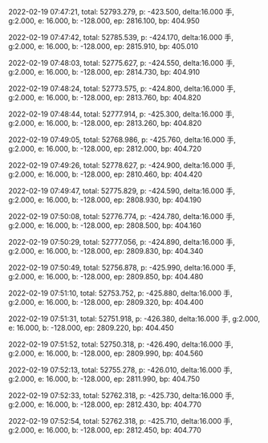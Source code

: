 2022-02-19 07:47:21, total: 52793.279, p: -423.500, delta:16.000 手, g:2.000, e: 16.000, b: -128.000, ep: 2816.100, bp: 404.950

2022-02-19 07:47:42, total: 52785.539, p: -424.170, delta:16.000 手, g:2.000, e: 16.000, b: -128.000, ep: 2815.910, bp: 405.010

2022-02-19 07:48:03, total: 52775.627, p: -424.550, delta:16.000 手, g:2.000, e: 16.000, b: -128.000, ep: 2814.730, bp: 404.910

2022-02-19 07:48:24, total: 52773.575, p: -424.800, delta:16.000 手, g:2.000, e: 16.000, b: -128.000, ep: 2813.760, bp: 404.820

2022-02-19 07:48:44, total: 52777.914, p: -425.300, delta:16.000 手, g:2.000, e: 16.000, b: -128.000, ep: 2813.260, bp: 404.820

2022-02-19 07:49:05, total: 52768.986, p: -425.760, delta:16.000 手, g:2.000, e: 16.000, b: -128.000, ep: 2812.000, bp: 404.720

2022-02-19 07:49:26, total: 52778.627, p: -424.900, delta:16.000 手, g:2.000, e: 16.000, b: -128.000, ep: 2810.460, bp: 404.420

2022-02-19 07:49:47, total: 52775.829, p: -424.590, delta:16.000 手, g:2.000, e: 16.000, b: -128.000, ep: 2808.930, bp: 404.190

2022-02-19 07:50:08, total: 52776.774, p: -424.780, delta:16.000 手, g:2.000, e: 16.000, b: -128.000, ep: 2808.500, bp: 404.160

2022-02-19 07:50:29, total: 52777.056, p: -424.890, delta:16.000 手, g:2.000, e: 16.000, b: -128.000, ep: 2809.830, bp: 404.340

2022-02-19 07:50:49, total: 52756.878, p: -425.990, delta:16.000 手, g:2.000, e: 16.000, b: -128.000, ep: 2809.850, bp: 404.480

2022-02-19 07:51:10, total: 52753.752, p: -425.880, delta:16.000 手, g:2.000, e: 16.000, b: -128.000, ep: 2809.320, bp: 404.400

2022-02-19 07:51:31, total: 52751.918, p: -426.380, delta:16.000 手, g:2.000, e: 16.000, b: -128.000, ep: 2809.220, bp: 404.450

2022-02-19 07:51:52, total: 52750.318, p: -426.490, delta:16.000 手, g:2.000, e: 16.000, b: -128.000, ep: 2809.990, bp: 404.560

2022-02-19 07:52:13, total: 52755.278, p: -426.010, delta:16.000 手, g:2.000, e: 16.000, b: -128.000, ep: 2811.990, bp: 404.750

2022-02-19 07:52:33, total: 52762.318, p: -425.730, delta:16.000 手, g:2.000, e: 16.000, b: -128.000, ep: 2812.430, bp: 404.770

2022-02-19 07:52:54, total: 52762.318, p: -425.710, delta:16.000 手, g:2.000, e: 16.000, b: -128.000, ep: 2812.450, bp: 404.770